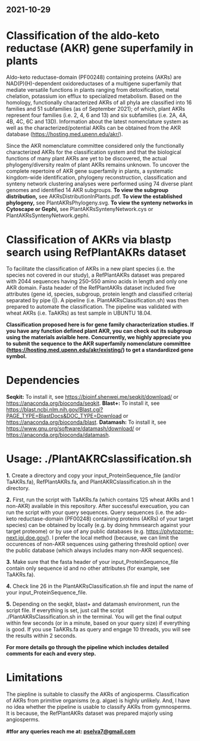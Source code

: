 ## 2021-10-29
# Classification of the aldo-keto reductase (AKR) gene superfamily in plants
Aldo-keto reductase-domain (PF00248) containing proteins (AKRs) are NAD(P)(H)-dependent oxidoreductases of a multigene superfamily that mediate versatile functions in plants ranging from detoxification, metal chelation, potassium ion efflux to specialized metabolism. Based on the homology, functionally characterized AKRs of all phyla are classified into 16 families and 51 subfamilies (as of September 2021); of which, plant AKRs represent four families (i.e. 2, 4, 6 and 13) and six subfamilies (i.e. 2A, 4A, 4B, 4C, 6C and 13D). Information about the latest nomenclature system as well as the characterized/potential AKRs can be obtained from the AKR database (https://hosting.med.upenn.edu/akr/).

Since the AKR nomenclature committee considered only the functionally characterized AKRs for the classification system and that the biological functions of many plant AKRs are yet to be discovered, the actual phylogeny/diversity realm of plant AKRs remains unknown. To uncover the complete repertoire of AKR gene superfamily in plants, a systematic kingdom-wide identification, phylogeny reconstruction, classification and synteny network clustering analyses were performed using 74 diverse plant genomes and identified 14 AKR subgroups. **To view the subgroup distribution,** see AKRsDistributionInPlants.pdf. **To view the established phylogeny,** see PlantAKRsPhylogeny.svg. **To view the synteny networks in Cytoscape or Gephi,** see PlantAKRsSyntenyNetwork.cys or PlantAKRsSyntenyNetwork.gephi.

# Classification of AKRs via blastp search using RefPlantAKRs dataset
To facilitate the classification of AKRs in a new plant species (i.e. the species not covered in our study), a RefPlantAKRs dataset was prepared with 2044 sequences having 250–550 amino acids in length and only one AKR domain. Fasta header of the RefPlantAKRs dataset included five attributes (gene id, species, subgroup, protein length and classified criteria) separated by pipe (|). A pipeline (i.e. PlantAKRsClassification.sh) was then prepared to automate the classification. The pipeline was validated with wheat AKRs (i.e. TaAKRs) as test sample in UBUNTU 18.04.

**Classification proposed here is for gene family characterization studies. If you have any function defined plant AKR, you can check out its subgroup using the materials avialble here. Concurrently, we highly appreciate you to submit the sequence to the AKR superfamily nomenclature committee (https://hosting.med.upenn.edu/akr/existing/) to get a standardized gene symbol.**

# Dependencies
**Seqkit:** To install it, see https://bioinf.shenwei.me/seqkit/download/ or https://anaconda.org/bioconda/seqkit.
**Blast+:** To install it, see https://blast.ncbi.nlm.nih.gov/Blast.cgi?PAGE_TYPE=BlastDocs&DOC_TYPE=Download or https://anaconda.org/bioconda/blast.
**Datamash:** To install it, see https://www.gnu.org/software/datamash/download/ or https://anaconda.org/bioconda/datamash.

# Usage: ./PlantAKRCslassification.sh
**1.** Create a directory and copy your input_ProteinSequence_file (and/or TaAKRs.fa), RefPlantAKRs.fa, and PlantAKRCslassification.sh in the directory.

**2.** First, run the script with TaAKRs.fa (which contains 125 wheat AKRs and 1 non-AKR) available in this repository. After successful execuation, you can run the script with your query sequences. Query sequences (i.e. the ado-keto reductase-domain (PF00248) containing proteins (AKRs) of your target species) can be obtained by locally (e.g. by doing hmmsearch against your target proteome) or by use of any public databases (e.g. https://phytozome-next.jgi.doe.gov/). I prefer the local method (because, we can limit the occurences of non-AKR sequences using gathering threshold option) over the public database (which always includes many non-AKR sequences).

**3.** Make sure that the fasta header of your input_ProteinSequence_file contain only sequence id and no other attributes (for example, see TaAKRs.fa).

**4.** Check line 26 in the PlantAKRsClassification.sh file and input the name of your input_ProteinSequence_file.

**5.** Depending on the seqkit, blast+ and datamash environment, run the script file. If everything is set, just call the script ./PlantAKRsClassification.sh in the terminal. You will get the final output within few seconds (or in a minute, based on your query size) if everything is good. If you use TaAKRs.fa as query and engage 10 threads, you will see the results within 2 seconds.

**For more details go through the pipeline which includes detailed comments for each and every step.**

# Limitations
The piepline is suitable to classify the AKRs of angiosperms. Classification of AKRs from primitive organisms (e.g. algae) is highly unlikely. And, I have no idea whether the pipeline is usable to classify AKRs from gymnosperms. It is because, the RefPlantAKRs dataset was prepared majorly using angiosperms.

**#❗️for any queries reach me at: pselva7@gmail.com**
